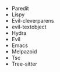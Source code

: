 * Paredit
* Lispy
* Evil-cleverparens
* evil-textobject
* Hydra
* Evil
* Emacs
* Melpazoid
* Tsc
* Tree-sitter

